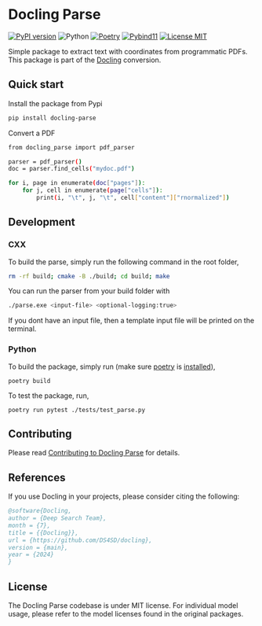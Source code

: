 # Docling Parse

[![PyPI version](https://img.shields.io/pypi/v/docling-parse)](https://pypi.org/project/docling-parse/)
![Python](https://img.shields.io/badge/python-3.09%20%7C%203.10%20%7C%203.11%20%7C%203.12-blue)
[![Poetry](https://img.shields.io/endpoint?url=https://python-poetry.org/badge/v0.json)](https://python-poetry.org/)
[![Pybind11](https://img.shields.io/badge/build-pybind11-blue)](https://github.com/pybind/pybind11/)
[![License MIT](https://img.shields.io/github/license/DS4SD/docling)](https://opensource.org/licenses/MIT)

Simple package to extract text with coordinates from programmatic PDFs.
This package is part of the [Docling](https://github.com/DS4SD/docling) conversion.


## Quick start

Install the package from Pypi

```sh
pip install docling-parse
```

Convert a PDF

```sh
from docling_parse import pdf_parser

parser = pdf_parser()
doc = parser.find_cells("mydoc.pdf")

for i, page in enumerate(doc["pages"]):
    for j, cell in enumerate(page["cells"]):
        print(i, "\t", j, "\t", cell["content"]["rnormalized"])
```


## Development

### CXX

To build the parse, simply run the following command in the root folder,

```sh
rm -rf build; cmake -B ./build; cd build; make
```

You can run the parser from your build folder with

```sh
./parse.exe <input-file> <optional-logging:true>
```

If you dont have an input file, then a template input file will be printed on the terminal.


### Python

To build the package, simply run (make sure [poetry](https://python-poetry.org/) is [installed](https://python-poetry.org/docs/#installing-with-the-official-installer)),

```
poetry build
```

To test the package, run,

```
poetry run pytest ./tests/test_parse.py
```


## Contributing

Please read [Contributing to Docling Parse](https://github.com/DS4SD/docling-parse/blob/main/CONTRIBUTING.md) for details.


## References

If you use Docling in your projects, please consider citing the following:

```bib
@software{Docling,
author = {Deep Search Team},
month = {7},
title = {{Docling}},
url = {https://github.com/DS4SD/docling},
version = {main},
year = {2024}
}
```

## License

The Docling Parse codebase is under MIT license.
For individual model usage, please refer to the model licenses found in the original packages.
